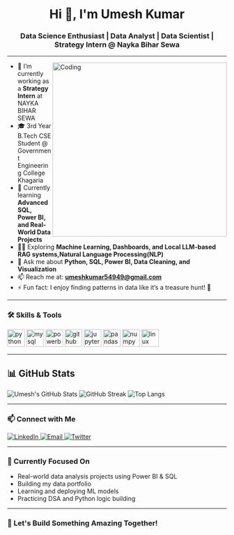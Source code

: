 <h1 align="center">Hi 👋, I'm Umesh Kumar</h1>
<h3 align="center">Data Science Enthusiast | Data Analyst | Data Scientist | Strategy Intern @ Nayka Bihar Sewa</h3>

---

<img align="right" alt="Coding" width="400" src="https://cdn.dribbble.com/users/1162077/screenshots/3848914/programmer.gif" />

- 🔭 I’m currently working as a **Strategy Intern** at NAYKA BIHAR SEWA  
- 🎓 3rd Year B.Tech CSE Student @ Government Engineering College Khagaria  
- 🌱 Currently learning **Advanced SQL, Power BI, and Real-World Data Projects**  
- 👨‍💻 Exploring **Machine Learning, Dashboards, and Local LLM-based RAG systems,Natural Language Processing(NLP)**  
- 💬 Ask me about **Python, SQL, Power BI, Data Cleaning, and Visualization**  
- 📫 Reach me at: **umeshkumar54949@gmail.com**  
- ⚡ Fun fact: I enjoy finding patterns in data like it’s a treasure hunt! 🧠

---

### 🛠️ Skills & Tools

<p align="left">
  <img src="https://cdn.jsdelivr.net/gh/devicons/devicon/icons/python/python-original.svg" alt="python" width="40" height="40"/>
  <img src="https://cdn.jsdelivr.net/gh/devicons/devicon/icons/mysql/mysql-original.svg" alt="mysql" width="40" height="40"/>
  <img src="https://www.vectorlogo.zone/logos/microsoft_powerbi/microsoft_powerbi-icon.svg" alt="powerbi" width="40" height="40"/>
  <img src="https://cdn.jsdelivr.net/gh/devicons/devicon/icons/github/github-original.svg" alt="github" width="40" height="40"/>
  <img src="https://cdn.jsdelivr.net/gh/devicons/devicon/icons/jupyter/jupyter-original.svg" alt="jupyter" width="40" height="40"/>
  <img src="https://cdn.jsdelivr.net/gh/devicons/devicon/icons/pandas/pandas-original.svg" alt="pandas" width="40" height="40"/>
  <img src="https://cdn.jsdelivr.net/gh/devicons/devicon/icons/numpy/numpy-original.svg" alt="numpy" width="40" height="40"/>
  <img src="https://cdn.jsdelivr.net/gh/devicons/devicon/icons/linux/linux-original.svg" alt="linux" width="40" height="40"/>
</p>

---

## 📊 GitHub Stats

![Umesh's GitHub Stats](https://github-readme-stats.vercel.app/api?username=dreamerboy92&show_icons=true&theme=radical)
![GitHub Streak](https://github-readme-streak-stats.herokuapp.com?user=dreamerboy92&theme=radical)
![Top Langs](https://github-readme-stats.vercel.app/api/top-langs/?username=dreamerboy92&layout=compact&theme=radical)

---

### 📫 Connect with Me

<p>
  <a href="https://www.linkedin.com/in/umesh-kumar-1157b1291/" target="_blank">
    <img src="https://img.shields.io/badge/LinkedIn-blue?style=for-the-badge&logo=linkedin" alt="LinkedIn" />
  </a>
  <a href="mailto:umeshkumar54949@gmail.com" target="_blank">
    <img src="https://img.shields.io/badge/Email-D14836?style=for-the-badge&logo=gmail&logoColor=white" alt="Email" />
  </a>
  <a href="https://x.com/UmeshShah311317" target="_blank">
    <img src="https://img.shields.io/badge/Twitter-1DA1F2?style=for-the-badge&logo=twitter&logoColor=white" alt="Twitter" />
  </a>
</p>

---

### 🎯 Currently Focused On

- Real-world data analysis projects using Power BI & SQL  
- Building my data portfolio  
- Learning and deploying ML models  
- Practicing DSA and Python logic building  

---

### 🚀 Let's Build Something Amazing Together!

